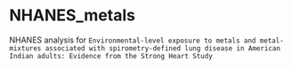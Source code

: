 # NHANES_metals
NHANES analysis for `Environmental-level exposure to metals and metal-mixtures associated with spirometry-defined lung disease in American Indian adults: Evidence from the Strong Heart Study`
